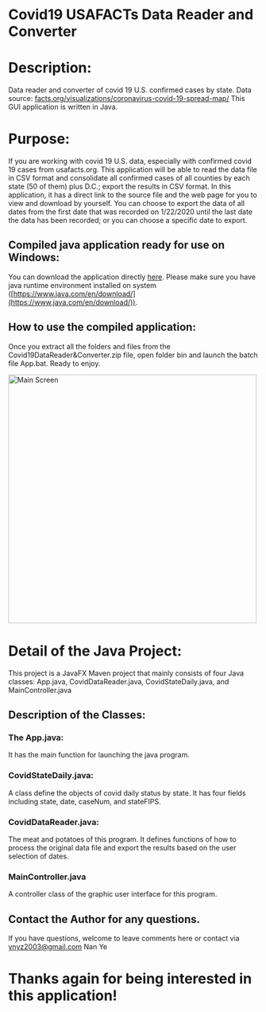 # Covid19 USAFACTs Data Reader and Converter

# Description:
Data reader and converter of covid 19 U.S. confirmed cases by state. Data source: [facts.org/visualizations/coronavirus-covid-19-spread-map/](https://usafacts.org/visualizations/coronavirus-covid-19-spread-map/)
This GUI application is written in Java.

# Purpose:
If you are working with covid 19 U.S. data, especially with confirmed covid 19 cases from usafacts.org. This application will be able to read the data file in CSV format and consolidate all confirmed cases of all counties by each state (50 of them) plus D.C.; export the results in CSV format. In this application, it has a direct link to the source file and the web page for you to view and download by yourself. You can choose to export the data of all dates from the first date that was recorded on 1/22/2020 until the last date the data has been recorded; or you can choose a specific date to export.

## Compiled java application ready for use on Windows:
You can download the application directly [here](https://drive.google.com/file/d/1kASPYLDo3KfyqOWBtolLh929JkZV_icD/view). Please make sure you have java runtime environment installed on system ([https://www.java.com/en/download/](https://www.java.com/en/download/)).

## How to use the compiled application:
Once you extract all the folders and files from the Covid19DataReader&Converter.zip file, open folder bin and launch the batch file App.bat. Ready to enjoy.

<img src="https://drive.google.com/uc?export=download&id=1BhrAAmOWsrzJ7k1BeXv8w5YAOqS_gUsa" alt="Main Screen" width="500px" height="auto">



# Detail of the Java Project:
This project is a JavaFX Maven project that mainly consists of four Java classes: App.java, CovidDataReader.java, CovidStateDaily.java, and MainController.java

## Description of the Classes:
### The App.java:
It has the main function for launching the java program.

### CovidStateDaily.java:
A class define the objects of covid daily status by state.
It has four fields including state, date, caseNum, and stateFIPS.

### CovidDataReader.java:
The meat and potatoes of this program. It defines functions of how to process the original data file and export the results based on the user selection of dates.

### MainController.java
A controller class of the graphic user interface for this program.

## Contact the Author for any questions.
If you have questions, welcome to leave comments here or contact via ynyz2003@gmail.com Nan Ye

# Thanks again for being interested in this application!
